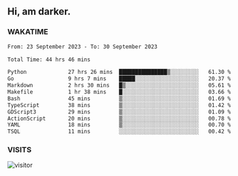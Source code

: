 ## Hi, am darker.

### WAKATIME

<!--START_SECTION:waka-->

```txt
From: 23 September 2023 - To: 30 September 2023

Total Time: 44 hrs 46 mins

Python             27 hrs 26 mins  ███████████████▒░░░░░░░░░   61.30 %
Go                 9 hrs 7 mins    █████░░░░░░░░░░░░░░░░░░░░   20.37 %
Markdown           2 hrs 30 mins   █▒░░░░░░░░░░░░░░░░░░░░░░░   05.61 %
Makefile           1 hr 38 mins    █░░░░░░░░░░░░░░░░░░░░░░░░   03.66 %
Bash               45 mins         ▒░░░░░░░░░░░░░░░░░░░░░░░░   01.69 %
TypeScript         38 mins         ▒░░░░░░░░░░░░░░░░░░░░░░░░   01.42 %
GDScript3          29 mins         ▒░░░░░░░░░░░░░░░░░░░░░░░░   01.09 %
ActionScript       20 mins         ▒░░░░░░░░░░░░░░░░░░░░░░░░   00.78 %
YAML               18 mins         ▒░░░░░░░░░░░░░░░░░░░░░░░░   00.70 %
TSQL               11 mins         ░░░░░░░░░░░░░░░░░░░░░░░░░   00.42 %
```

<!--END_SECTION:waka-->

### VISITS
<!-- i should probably build this when i will have some time -->
![visitor](https://profile-counter.glitch.me/sanix-darker/count.svg)
